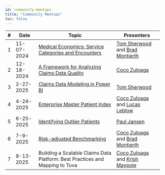 ```yaml
---
id: community-meetups
title: "Community Meetups"
toc: false
---
```


| # | Date | Topic | Presenters |
|---|------|-------|----------|
| 1 | 11-07-2024 | [Medical Economics: Service Categories and Encounters](https://youtu.be/Yza5z9lVfCs?si=VNBbMziqp_dLVRis) | [Tom Sherwood](https://www.linkedin.com/in/sherwoodtom/) and [Brad Montierth](https://www.linkedin.com/in/brad-montierth-055854103/) |
| 2 | 12-18-2024 | [A Framework for Analyzing Claims Data Quality](https://www.youtube.com/watch?v=95XMj2wRFtc) | [Coco Zuloaga](https://www.linkedin.com/in/jorge-zuloaga/) |
| 3 | 2-27-2025 | [Claims Data Modeling in Power BI](https://www.youtube.com/watch?v=MeK8u08B-wo) | [Tom Sherwood](https://www.linkedin.com/in/sherwoodtom/) |
| 4 | 4-24-2025 | [Enterprise Master Patient Index](https://youtu.be/53MzefImwIs?si=MKeIMrtO2gx_q19_) | [Coco Zuloaga](https://www.linkedin.com/in/jorge-zuloaga/) and [Lucas Leblow](https://www.linkedin.com/in/lucas-leblow/) |
| 5 | 6-25-2025 | [Identifying Outlier Patients](https://youtu.be/KGcticEyBa0?si=GogH0oAq0ZJ1qIXs) | [Paul Jansen](https://www.linkedin.com/in/paul-jansen-1102678/) |
| 6 | 7-9-2025 | [Risk-adjusted Benchmarking](https://youtu.be/Xj7LbQNZAz8?si=KFGwerePGmJwVlcn) | [Coco Zuloaga](https://www.linkedin.com/in/jorge-zuloaga/) and [Brad Montierth](https://www.linkedin.com/in/brad-montierth-055854103/) |
| 7 | 8-13-2025 | Building a Scalable Claims Data Platform: Best Practices and Mapping to Tuva | [Coco Zuloaga](https://www.linkedin.com/in/jorge-zuloaga/) and [Krish Maypole](https://www.linkedin.com/in/krishmaypole/) |
